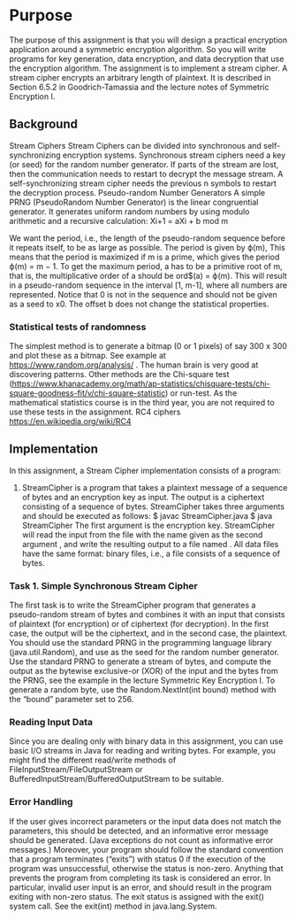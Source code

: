 # Purpose
The purpose of this assignment is that you will design a practical encryption application
around a symmetric encryption algorithm. So you will write programs for key generation,
data encryption, and data decryption that use the encryption algorithm.
The assignment is to implement a stream cipher. A stream cipher encrypts an arbitrary
length of plaintext. It is described in Section 6.5.2 in Goodrich-Tamassia and the lecture
notes of Symmetric Encryption I.

## Background
Stream Ciphers
Stream Ciphers can be divided into synchronous and self-synchronizing encryption systems.
Synchronous stream ciphers need a key (or seed) for the random number generator. If parts of
the stream are lost, then the communication needs to restart to decrypt the message stream.
A self-synchronizing stream cipher needs the previous n symbols to restart the decryption
process.
Pseudo-random Number Generators
A simple PRNG (PseudoRandom Number Generator) is the linear congruential generator. It
generates uniform random numbers by using modulo arithmetic and a recursive calculation:
Xi+1 = aXi + b mod m

We want the period, i.e., the length of the pseudo-random sequence before it repeats itself, to
be as large as possible. The period is given by ϕ(m), This means that the period is
maximized if m is a prime, which gives the period ϕ(m) = m − 1. To get the maximum
period, a has to be a primitive root of m, that is, the multiplicative order of a should be
ord$(a) = ϕ(m). This will result in a pseudo-random sequence in the interval [1, m-1],
where all numbers are represented. Notice that 0 is not in the sequence and should not be
given as a seed to x0. The offset b does not change the statistical properties.

### Statistical tests of randomness
The simplest method is to generate a bitmap (0 or 1 pixels) of say 300 x 300 and plot these as
a bitmap. See example at https://www.random.org/analysis/ . The human brain is very good
at discovering patterns.
Other methods are the Chi-square test (https://www.khanacademy.org/math/ap-statistics/chisquare-tests/chi-square-goodness-fit/v/chi-square-statistic) or run-test. As the mathematical
statistics course is in the third year, you are not required to use these tests in the assignment.
RC4 ciphers
https://en.wikipedia.org/wiki/RC4

## Implementation
In this assignment, a Stream Cipher implementation consists of a program:
1. StreamCipher is a program that takes a plaintext message of a sequence of bytes
and an encryption key as input. The output is a ciphertext consisting of a sequence of
bytes.
StreamCipher takes three arguments and should be executed as follows:
$ javac StreamCipher.java
$ java StreamCipher <key> <infile> <outfile>
The first argument is the encryption key. StreamCipher will read the input from the file with
the name given as the second argument <infile>, and write the resulting output to a file
named <outfile>. All data files have the same format: binary files, i.e., a file consists of a
sequence of bytes.

### Task 1. Simple Synchronous Stream Cipher
The first task is to write the StreamCipher program that generates a pseudo-random stream of
bytes and combines it with an input that consists of plaintext (for encryption) or of ciphertext
(for decryption). In the first case, the output will be the ciphertext, and in the second case, the
plaintext. You should use the standard PRNG in the programming language library
(java.util.Random), and use <key> as the seed for the random number generator.
Use the standard PRNG to generate a stream of bytes, and compute the output as the bytewise exclusive-or (XOR) of the input and the bytes from the PRNG, see the example in the
lecture Symmetric Key Encryption I. To generate a random byte, use the Random.NextInt(int
bound) method with the “bound” parameter set to 256.


### Reading Input Data
Since you are dealing only with binary data in this assignment, you can use basic I/O streams
in Java for reading and writing bytes. For example, you might find the different read/write
methods of FileInputStream/FileOutputStream or
BufferedInputStream/BufferedOutputStream to be suitable.

### Error Handling
If the user gives incorrect parameters or the input data does not match the parameters, this
should be detected, and an informative error message should be generated. (Java exceptions
do not count as informative error messages.)
Moreover, your program should follow the standard convention that a program terminates
(“exits”) with status 0 if the execution of the program was unsuccessful, otherwise the status
is non-zero. Anything that prevents the program from completing its task is considered an
error. In particular, invalid user input is an error, and should result in the program exiting
with non-zero status.
The exit status is assigned with the exit() system call. See the exit(int) method in
java.lang.System.


